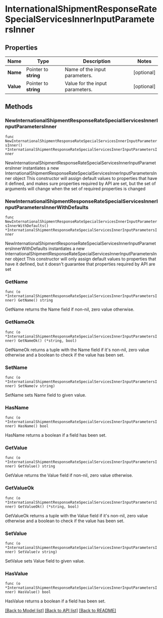 # InternationalShipmentResponseRateSpecialServicesInnerInputParametersInner

## Properties

Name | Type | Description | Notes
------------ | ------------- | ------------- | -------------
**Name** | Pointer to **string** | Name of the input parameters. | [optional] 
**Value** | Pointer to **string** | Value for the input parameters. | [optional] 

## Methods

### NewInternationalShipmentResponseRateSpecialServicesInnerInputParametersInner

`func NewInternationalShipmentResponseRateSpecialServicesInnerInputParametersInner() *InternationalShipmentResponseRateSpecialServicesInnerInputParametersInner`

NewInternationalShipmentResponseRateSpecialServicesInnerInputParametersInner instantiates a new InternationalShipmentResponseRateSpecialServicesInnerInputParametersInner object
This constructor will assign default values to properties that have it defined,
and makes sure properties required by API are set, but the set of arguments
will change when the set of required properties is changed

### NewInternationalShipmentResponseRateSpecialServicesInnerInputParametersInnerWithDefaults

`func NewInternationalShipmentResponseRateSpecialServicesInnerInputParametersInnerWithDefaults() *InternationalShipmentResponseRateSpecialServicesInnerInputParametersInner`

NewInternationalShipmentResponseRateSpecialServicesInnerInputParametersInnerWithDefaults instantiates a new InternationalShipmentResponseRateSpecialServicesInnerInputParametersInner object
This constructor will only assign default values to properties that have it defined,
but it doesn't guarantee that properties required by API are set

### GetName

`func (o *InternationalShipmentResponseRateSpecialServicesInnerInputParametersInner) GetName() string`

GetName returns the Name field if non-nil, zero value otherwise.

### GetNameOk

`func (o *InternationalShipmentResponseRateSpecialServicesInnerInputParametersInner) GetNameOk() (*string, bool)`

GetNameOk returns a tuple with the Name field if it's non-nil, zero value otherwise
and a boolean to check if the value has been set.

### SetName

`func (o *InternationalShipmentResponseRateSpecialServicesInnerInputParametersInner) SetName(v string)`

SetName sets Name field to given value.

### HasName

`func (o *InternationalShipmentResponseRateSpecialServicesInnerInputParametersInner) HasName() bool`

HasName returns a boolean if a field has been set.

### GetValue

`func (o *InternationalShipmentResponseRateSpecialServicesInnerInputParametersInner) GetValue() string`

GetValue returns the Value field if non-nil, zero value otherwise.

### GetValueOk

`func (o *InternationalShipmentResponseRateSpecialServicesInnerInputParametersInner) GetValueOk() (*string, bool)`

GetValueOk returns a tuple with the Value field if it's non-nil, zero value otherwise
and a boolean to check if the value has been set.

### SetValue

`func (o *InternationalShipmentResponseRateSpecialServicesInnerInputParametersInner) SetValue(v string)`

SetValue sets Value field to given value.

### HasValue

`func (o *InternationalShipmentResponseRateSpecialServicesInnerInputParametersInner) HasValue() bool`

HasValue returns a boolean if a field has been set.


[[Back to Model list]](../README.md#documentation-for-models) [[Back to API list]](../README.md#documentation-for-api-endpoints) [[Back to README]](../README.md)


